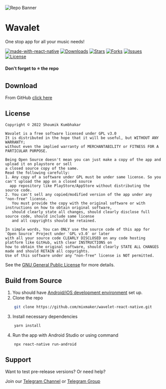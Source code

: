 ![Repo Banner](https://ik.imagekit.io/shoumik/tr:med_thumb/ss_wavelet_mobile.jpg)

# Wavalet

One stop app for all your music needs!

[![made-with-react-native](https://img.shields.io/badge/Made%20with-React%20Native-blue)](https://reactnative.dev/)
[![Downloads](https://img.shields.io/github/downloads/mixmaker/wavelet-react-native/total)]()
[![Stars](https://img.shields.io/github/stars/mixmaker/wavelet-react-native)]()
[![Forks](https://img.shields.io/github/forks/mixmaker/wavelet-react-native)]()
[![Issues](https://img.shields.io/github/issues/mixmaker/wavelet-react-native)]()
[![License](https://img.shields.io/github/license/mixmaker/wavelet-react-native)]()

#### Don't forget to :star: the repo

## Download

From GitHub [click here](https://github.com/mixmaker/wavelet-react-native/releases)

## License

```
Copyright © 2022 Shoumik Kumbhakar

Wavalet is a free software licensed under GPL v3.0
It is distributed in the hope that it will be useful, but WITHOUT ANY WARRANTY;
without even the implied warranty of MERCHANTABILITY or FITNESS FOR A PARTICULAR PURPOSE.
```

```
Being Open Source doesn't mean you can just make a copy of the app and upload it on playstore or sell
a closed source copy of the same.
Read the following carefully:
1. Any copy of a software under GPL must be under same license. So you can't upload the app on a closed source
  app repository like PlayStore/AppStore without distributing the source code.
2. You can't sell any copied/modified version of the app under any "non-free" license.
   You must provide the copy with the original software or with instructions on how to obtain original software,
   should clearly state all changes, should clearly disclose full source code, should include same license
   and all copyrights should be retained.

In simple words, You can ONLY use the source code of this app for `Open Source` Project under `GPL v3.0` or later
with all your source code CLEARLY DISCLOSED on any code hosting platform like GitHub, with clear INSTRUCTIONS on
how to obtain the original software, should clearly STATE ALL CHANGES made and should RETAIN all copyrights.
Use of this software under any "non-free" license is NOT permitted.
```

See the [GNU General Public License](https://github.com/mixmaker/wavelet-react-native/blob/master/LICENSE) for more details.
## Build from Source

1. You should have [Android/iOS development environment](https://reactnative.dev/docs/0.68/environment-setup) set up.
2. Clone the repo
```bash
    git clone https://github.com/mixmaker/wavelet-react-native.git
```
3. Install necessary dependencies
```bash
    yarn install
```
4. Run the app with Android Studio or using command
```bash
    npx react-native run-android
```
## Support

Want to test pre-release versions? Or need help?

Join our [Telegram Channel](https://t.me/wavelet_music) or [Telegram Group](https://t.me/wavelet_discussion)
